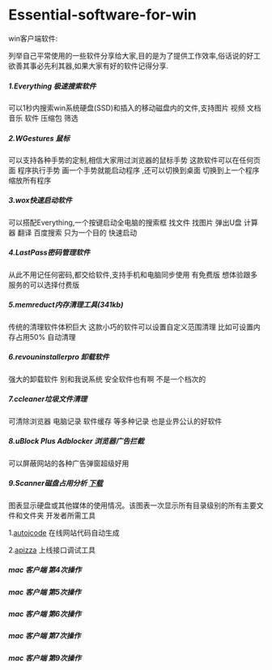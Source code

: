 # Essential-software-for-win
win客户端软件:

​	列举自己平常使用的一些软件分享给大家,目的是为了提供工作效率,俗话说的好工欲善其事必先利其器,如果大家有好的软件记得分享.

##### 1.Everything 极速搜索软件

可以1秒内搜索win系统硬盘(SSD)和插入的移动磁盘内的文件,支持图片 视频 文档  音乐 软件 压缩包 筛选

##### 2.WGestures 鼠标 

可以支持各种手势的定制,相信大家用过浏览器的鼠标手势 这款软件可以在任何页面 程序执行手势  画一个手势就能启动程序 ,还可以切换到桌面 切换到上一个程序 缩放所有程序 

##### 3.wox快速启动软件

可以搭配Everything,一个按键启动全电脑的搜索框 找文件 找图片 弹出U盘 计算器 翻译 百度搜索 只为一个目的 快速启动

##### 4.LastPass密码管理软件

从此不用记任何密码,都交给软件,支持手机和电脑同步使用 有免费版 想体验跟多服务的可以选择付费版

##### 5.memreduct内存清理工具(341kb)

传统的清理软件体积巨大 这款小巧的软件可以设置自定义范围清理 比如可设置内存占用50% 自动清理

##### 6.revouninstallerpro 卸载软件

强大的卸载软件 别和我说系统  安全软件也有啊  不是一个档次的

##### 7.ccleaner垃圾文件清理

可清除浏览器 电脑记录 软件缓存 等多种记录 也是业界公认的好软件

##### 8.uBlock Plus Adblocker  浏览器广告拦截

可以屏蔽网站的各种广告弹窗超级好用
##### 9.Scanner磁盘占用分析 [下载](http://www.steffengerlach.de/freeware/index.html)
图表显示硬盘或其他媒体的使用情况。该图表一次显示所有目录级别的所有主要文件和文件夹
开发者所需工具

1.[autojcode](http://www.autojcode.com/index.html) 在线网站代码自动生成

2.[apizza](https://apizza.net/)       上线接口调试工具


##### mac 客户端 第4次操作
##### mac 客户端 第5次操作
##### mac 客户端 第6次操作
##### mac 客户端 第7次操作
##### mac 客户端 第9次操作